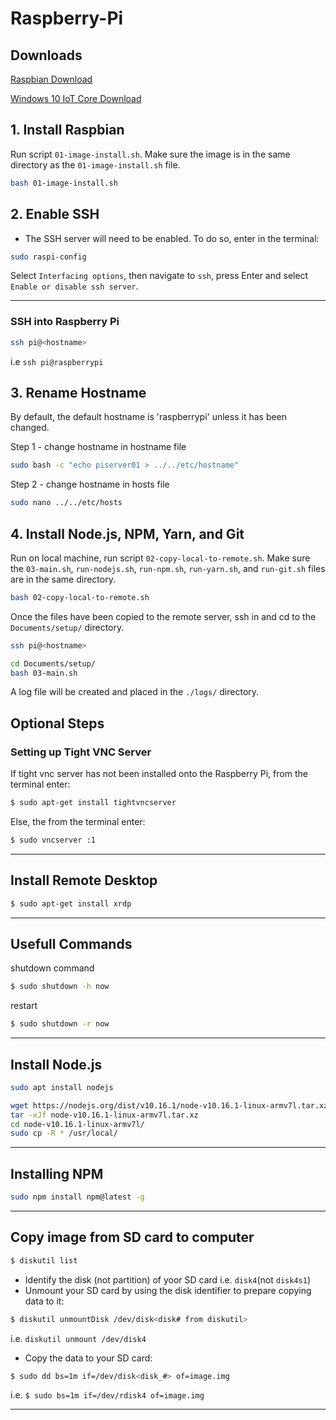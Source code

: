 # Raspberry-Pi


## Downloads

[Raspbian Download](https://www.raspberrypi.org/downloads/raspbian/)

[Windows 10 IoT Core Download](https://developer.microsoft.com/en-us/windows/iot/getstarted)

## 1. Install Raspbian ##

Run script `01-image-install.sh`. Make sure the image is in the same directory as the `01-image-install.sh` file.

```bash
bash 01-image-install.sh
```

## 2. Enable SSH ##

* The SSH server will need to be enabled. To do so, enter in the terminal:

```bash
sudo raspi-config
```

Select `Interfacing options`, then navigate to `ssh`, press Enter and select `Enable or disable ssh server`.

---------------

### SSH into Raspberry Pi

```bash
ssh pi@<hostname>
```

i.e `ssh pi@raspberrypi`

## 3. Rename Hostname

By default, the default hostname is 'raspberrypi' unless it has been changed.

Step 1 - change hostname in hostname file

```bash
sudo bash -c "echo piserver01 > ../../etc/hostname"
```

Step 2 - change hostname in hosts file

```bash
sudo nano ../../etc/hosts
```

## 4. Install Node.js, NPM, Yarn, and Git

Run on local machine, run script `02-copy-local-to-remote.sh`. Make sure the `03-main.sh`, `run-nodejs.sh`, `run-npm.sh`, `run-yarn.sh`, and `run-git.sh` files are in the same directory.

```bash
bash 02-copy-local-to-remote.sh
```

Once the files have been copied to the remote server, ssh in and cd to the `Documents/setup/` directory.

```bash
ssh pi@<hostname>
```

```bash
cd Documents/setup/
bash 03-main.sh
```

A log file will be created and placed in the `./logs/` directory.

## Optional Steps

### Setting up Tight VNC Server

If tight vnc server has not been installed onto the Raspberry Pi, from the terminal enter:

```bash
$ sudo apt-get install tightvncserver
```

Else, the from the terminal enter:

```bash
$ sudo vncserver :1
```

---------------

## Install Remote Desktop ##

```bash
$ sudo apt-get install xrdp
```

---------------

## Usefull Commands

shutdown command

```bash
$ sudo shutdown -h now
```

restart

```bash
$ sudo shutdown -r now
```

---------------

## Install Node.js

```bash
sudo apt install nodejs
```

```bash
wget https://nodejs.org/dist/v10.16.1/node-v10.16.1-linux-armv7l.tar.xz
tar -xJf node-v10.16.1-linux-armv7l.tar.xz
cd node-v10.16.1-linux-armv7l/
sudo cp -R * /usr/local/
```

---------------

## Installing NPM

```bash
sudo npm install npm@latest -g
```

---------------

## Copy image from SD card to computer

```bash
$ diskutil list
```

* Identify the disk (not partition) of yoor SD card i.e. `disk4`(not `disk4s1`)
* Unmount your SD card by using the disk identifier to prepare copying data to it:

```bash
$ diskutil unmountDisk /dev/disk<disk# from diskutil>
```

i.e. `diskutil unmount /dev/disk4`

* Copy the data to your SD card:

```bash
$ sudo dd bs=1m if=/dev/disk<disk_#> of=image.img
```

i.e. `$ sudo bs=1m if=/dev/rdisk4 of=image.img`

---------------
